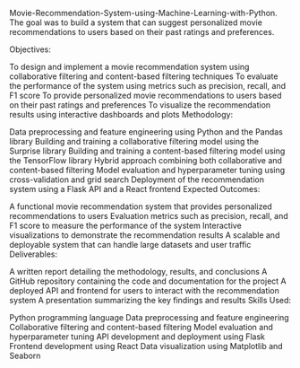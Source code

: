  Movie-Recommendation-System-using-Machine-Learning-with-Python.
 The goal was to build a system that can suggest personalized movie recommendations to users based on their past ratings and preferences.

 Objectives:

To design and implement a movie recommendation system using collaborative filtering and content-based filtering techniques
To evaluate the performance of the system using metrics such as precision, recall, and F1 score
To provide personalized movie recommendations to users based on their past ratings and preferences
To visualize the recommendation results using interactive dashboards and plots
Methodology:

Data preprocessing and feature engineering using Python and the Pandas library
Building and training a collaborative filtering model using the Surprise library
Building and training a content-based filtering model using the TensorFlow library
Hybrid approach combining both collaborative and content-based filtering
Model evaluation and hyperparameter tuning using cross-validation and grid search
Deployment of the recommendation system using a Flask API and a React frontend
Expected Outcomes:

A functional movie recommendation system that provides personalized recommendations to users
Evaluation metrics such as precision, recall, and F1 score to measure the performance of the system
Interactive visualizations to demonstrate the recommendation results
A scalable and deployable system that can handle large datasets and user traffic
Deliverables:

A written report detailing the methodology, results, and conclusions
A GitHub repository containing the code and documentation for the project
A deployed API and frontend for users to interact with the recommendation system
A presentation summarizing the key findings and results
Skills Used:

Python programming language
Data preprocessing and feature engineering
Collaborative filtering and content-based filtering
Model evaluation and hyperparameter tuning
API development and deployment using Flask
Frontend development using React
Data visualization using Matplotlib and Seaborn
